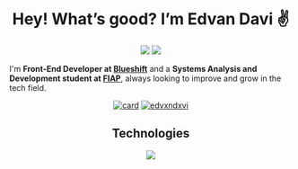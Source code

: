<h1 align="center">Hey! What’s good? I’m Edvan Davi ✌️​</h1>

<div align="center"> 
  <a href="https://www.instagram.com/edvxndxvi/" target="_blank"><img src="https://img.shields.io/badge/-Instagram-%23E4405F?style=for-the-badge&logo=instagram&logoColor=white" target="_blank"></a>
  <a href="https://www.linkedin.com/in/edvan-davi-119970236/" target="_blank"><img src="https://img.shields.io/badge/-LinkedIn-%230077B5?style=for-the-badge&logo=linkedin&logoColor=white" target="_blank"></a> 
</div>

I'm <b>Front-End Developer at <a href="https://blueshift.cc/">Blueshift</a></b> and a <b>Systems Analysis and Development student at <a href="https://www.fiap.com.br">FIAP</a></b>, always looking to improve and grow in the tech field.

<div align="center"> 
  
  [![card](https://github-readme-stats.vercel.app/api?username=edvxndxvi&theme=merko&show_icons=true)](https://github.com/anuraghazra/github-readme-stats) 
  [![edvxndxvi](https://github-readme-stats.vercel.app/api/top-langs/?username=edvxndxvi&hide=html&layout=compact&theme=merko)](https://github.com/anuraghazra/github-readme-stats)

</div>



<h2 align="center">Technologies</h2>

<p align="center">
  <a href="https://skillicons.dev">
    <img src="https://skillicons.dev/icons?i=html,css,sass,js,ts,react,next,java,python" />
  </a>
</p>

